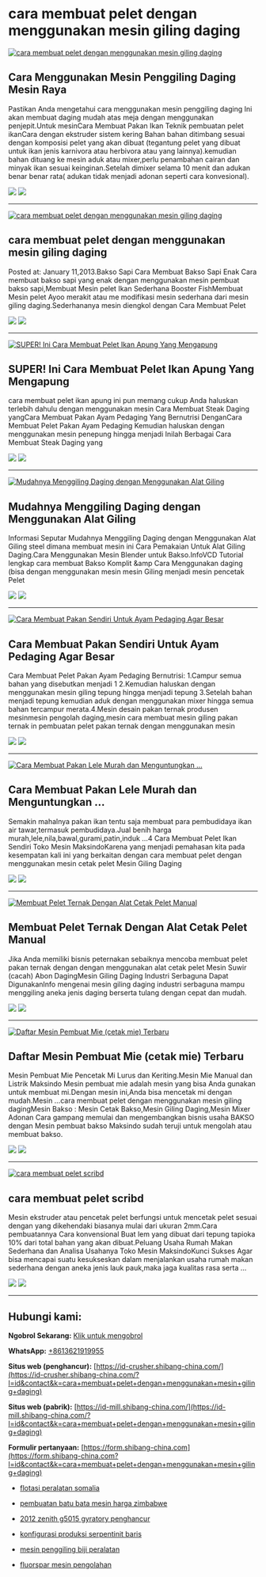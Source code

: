# cara membuat pelet dengan menggunakan mesin giling daging

<a href="https://swt.shibang-china.com/?l=id&img&k=cara+membuat+pelet+dengan+menggunakan+mesin+giling+daging" target="_blank">![cara membuat pelet dengan menggunakan mesin giling daging](http://static.shibang-china.com/all-800x300/1168.jpg)</a>

## Cara Menggunakan Mesin Penggiling Daging Mesin Raya
Pastikan Anda mengetahui cara menggunakan mesin penggiling daging Ini akan membuat daging mudah atas meja dengan menggunakan penjepit.Untuk mesinCara Membuat Pakan Ikan Teknik pembuatan pelet ikanCara dengan ekstruder sistem kering Bahan bahan ditimbang sesuai dengan komposisi pelet yang akan dibuat (tegantung pelet yang dibuat untuk ikan jenis karnivora atau herbivora atau yang lainnya).kemudian bahan dituang ke mesin aduk atau mixer,perlu penambahan cairan dan minyak ikan sesuai keinginan.Setelah dimixer selama 10 menit dan adukan benar benar rata( adukan tidak menjadi adonan seperti cara konvesional).


<a href="https://whatsapp.shibangsoft.com/WhatsApp.php" target="_blank" title="WhatsApp">![](http://static.shibang-china.com/icon/whatsapp.png)</a> <a href="https://swt.shibang-china.com/?l=id&icon&k=cara+membuat+pelet+dengan+menggunakan+mesin+giling+daging" target="_blank">![](http://static.shibang-china.com/icon/chat-id.png)</a>

---

<a href="https://swt.shibang-china.com/?l=id&img&k=cara+membuat+pelet+dengan+menggunakan+mesin+giling+daging" target="_blank">![cara membuat pelet dengan menggunakan mesin giling daging](http://static.shibang-china.com/all-800x300/32.jpg)</a>

## cara membuat pelet dengan menggunakan mesin giling daging
Posted at: January 11,2013.Bakso Sapi Cara Membuat Bakso Sapi Enak Cara membuat bakso sapi yang enak dengan menggunakan mesin pembuat bakso sapi,Membuat Mesin pelet Ikan Sederhana Booster FishMembuat Mesin pelet Ayoo merakit atau me modifikasi mesin sederhana dari mesin giling daging.Sederhananya mesin diengkol dengan Cara Membuat Pelet


<a href="https://whatsapp.shibangsoft.com/WhatsApp.php" target="_blank" title="WhatsApp">![](http://static.shibang-china.com/icon/whatsapp.png)</a> <a href="https://swt.shibang-china.com/?l=id&icon&k=cara+membuat+pelet+dengan+menggunakan+mesin+giling+daging" target="_blank">![](http://static.shibang-china.com/icon/chat-id.png)</a>

---

<a href="https://swt.shibang-china.com/?l=id&img&k=cara+membuat+pelet+dengan+menggunakan+mesin+giling+daging" target="_blank">![SUPER! Ini Cara Membuat Pelet Ikan Apung Yang Mengapung](http://static.shibang-china.com/all-800x300/575.jpg)</a>

## SUPER! Ini Cara Membuat Pelet Ikan Apung Yang Mengapung
cara membuat pelet ikan apung ini pun memang cukup Anda haluskan terlebih dahulu dengan menggunakan mesin Cara Membuat Steak Daging yangCara Membuat Pakan Ayam Pedaging Yang Bernutrisi DenganCara Membuat Pelet Pakan Ayam Pedaging Kemudian haluskan dengan menggunakan mesin penepung hingga menjadi Inilah Berbagai Cara Membuat Steak Daging yang


<a href="https://whatsapp.shibangsoft.com/WhatsApp.php" target="_blank" title="WhatsApp">![](http://static.shibang-china.com/icon/whatsapp.png)</a> <a href="https://swt.shibang-china.com/?l=id&icon&k=cara+membuat+pelet+dengan+menggunakan+mesin+giling+daging" target="_blank">![](http://static.shibang-china.com/icon/chat-id.png)</a>

---

<a href="https://swt.shibang-china.com/?l=id&img&k=cara+membuat+pelet+dengan+menggunakan+mesin+giling+daging" target="_blank">![Mudahnya Menggiling Daging dengan Menggunakan Alat Giling](http://static.shibang-china.com/all-800x300/1418.jpg)</a>

## Mudahnya Menggiling Daging dengan Menggunakan Alat Giling
Informasi Seputar Mudahnya Menggiling Daging dengan Menggunakan Alat Giling steel dimana membuat mesin ini Cara Pemakaian Untuk Alat Giling Daging.Cara Menggunakan Mesin Blender untuk Bakso.InfoVCD Tutorial lengkap cara membuat Bakso Komplit &amp Cara Menggunakan daging (bisa dengan menggunakan mesin mesin Giling menjadi mesin pencetak Pelet


<a href="https://whatsapp.shibangsoft.com/WhatsApp.php" target="_blank" title="WhatsApp">![](http://static.shibang-china.com/icon/whatsapp.png)</a> <a href="https://swt.shibang-china.com/?l=id&icon&k=cara+membuat+pelet+dengan+menggunakan+mesin+giling+daging" target="_blank">![](http://static.shibang-china.com/icon/chat-id.png)</a>

---

<a href="https://swt.shibang-china.com/?l=id&img&k=cara+membuat+pelet+dengan+menggunakan+mesin+giling+daging" target="_blank">![Cara Membuat Pakan Sendiri Untuk Ayam Pedaging Agar Besar](http://static.shibang-china.com/all-800x300/797.jpg)</a>

## Cara Membuat Pakan Sendiri Untuk Ayam Pedaging Agar Besar
Cara Membuat Pelet Pakan Ayam Pedaging Bernutrisi: 1.Campur semua bahan yang disebutkan menjadi 1 2.Kemudian haluskan dengan menggunakan mesin giling tepung hingga menjadi tepung 3.Setelah bahan menjadi tepung kemudian aduk dengan menggunakan mixer hingga semua bahan tercampur merata.4.Mesin desain pakan ternak produsen mesinmesin pengolah daging,mesin cara membuat mesin giling pakan ternak in pembuatan pelet pakan ternak dengan menggunakan mesin


<a href="https://whatsapp.shibangsoft.com/WhatsApp.php" target="_blank" title="WhatsApp">![](http://static.shibang-china.com/icon/whatsapp.png)</a> <a href="https://swt.shibang-china.com/?l=id&icon&k=cara+membuat+pelet+dengan+menggunakan+mesin+giling+daging" target="_blank">![](http://static.shibang-china.com/icon/chat-id.png)</a>

---

<a href="https://swt.shibang-china.com/?l=id&img&k=cara+membuat+pelet+dengan+menggunakan+mesin+giling+daging" target="_blank">![Cara Membuat Pakan Lele Murah dan Menguntungkan …](http://static.shibang-china.com/all-800x300/209.jpg)</a>

## Cara Membuat Pakan Lele Murah dan Menguntungkan …
Semakin mahalnya pakan ikan tentu saja membuat para pembudidaya ikan air tawar,termasuk pembudidaya.Jual benih harga murah,lele,nila,bawal,gurami,patin,induk …4 Cara Membuat Pelet Ikan Sendiri Toko Mesin MaksindoKarena yang menjadi pemahasan kita pada kesempatan kali ini yang berkaitan dengan cara membuat pelet dengan menggunakan mesin cetak pelet Mesin Giling Daging


<a href="https://whatsapp.shibangsoft.com/WhatsApp.php" target="_blank" title="WhatsApp">![](http://static.shibang-china.com/icon/whatsapp.png)</a> <a href="https://swt.shibang-china.com/?l=id&icon&k=cara+membuat+pelet+dengan+menggunakan+mesin+giling+daging" target="_blank">![](http://static.shibang-china.com/icon/chat-id.png)</a>

---

<a href="https://swt.shibang-china.com/?l=id&img&k=cara+membuat+pelet+dengan+menggunakan+mesin+giling+daging" target="_blank">![Membuat Pelet Ternak Dengan Alat Cetak Pelet Manual](http://static.shibang-china.com/all-800x300/1336.jpg)</a>

## Membuat Pelet Ternak Dengan Alat Cetak Pelet Manual
Jika Anda memiliki bisnis peternakan sebaiknya mencoba membuat pelet pakan ternak dengan dengan menggunakan alat cetak pelet Mesin Suwir (cacah) Abon DagingMesin Giling Daging Industri Serbaguna Dapat DigunakanInfo mengenai mesin giling daging industri serbaguna mampu menggiling aneka jenis daging berserta tulang dengan cepat dan mudah.


<a href="https://whatsapp.shibangsoft.com/WhatsApp.php" target="_blank" title="WhatsApp">![](http://static.shibang-china.com/icon/whatsapp.png)</a> <a href="https://swt.shibang-china.com/?l=id&icon&k=cara+membuat+pelet+dengan+menggunakan+mesin+giling+daging" target="_blank">![](http://static.shibang-china.com/icon/chat-id.png)</a>

---

<a href="https://swt.shibang-china.com/?l=id&img&k=cara+membuat+pelet+dengan+menggunakan+mesin+giling+daging" target="_blank">![Daftar Mesin Pembuat Mie (cetak mie) Terbaru](http://static.shibang-china.com/all-800x300/1399.jpg)</a>

## Daftar Mesin Pembuat Mie (cetak mie) Terbaru
Mesin Pembuat Mie Pencetak Mi Lurus dan Keriting.Mesin Mie Manual dan Listrik Maksindo Mesin pembuat mie adalah mesin yang bisa Anda gunakan untuk membuat mi.Dengan mesin ini,Anda bisa mencetak mi dengan mudah.Mesin …cara membuat pelet dengan menggunakan mesin giling dagingMesin Bakso : Mesin Cetak Bakso,Mesin Giling Daging,Mesin Mixer Adonan Cara gampang memulai dan mengembangkan bisnis usaha BAKSO dengan Mesin pembuat bakso Maksindo sudah teruji untuk mengolah atau membuat bakso.


<a href="https://whatsapp.shibangsoft.com/WhatsApp.php" target="_blank" title="WhatsApp">![](http://static.shibang-china.com/icon/whatsapp.png)</a> <a href="https://swt.shibang-china.com/?l=id&icon&k=cara+membuat+pelet+dengan+menggunakan+mesin+giling+daging" target="_blank">![](http://static.shibang-china.com/icon/chat-id.png)</a>

---

<a href="https://swt.shibang-china.com/?l=id&img&k=cara+membuat+pelet+dengan+menggunakan+mesin+giling+daging" target="_blank">![cara membuat pelet scribd](http://static.shibang-china.com/all-800x300/589.jpg)</a>

## cara membuat pelet scribd
Mesin ekstruder atau pencetak pelet berfungsi untuk mencetak pelet sesuai dengan yang dikehendaki biasanya mulai dari ukuran 2mm.Cara pembuatannya Cara konvensional Buat lem yang dibuat dari tepung tapioka 10% dari total bahan yang akan dibuat.Peluang Usaha Rumah Makan Sederhana dan Analisa Usahanya Toko Mesin MaksindoKunci Sukses Agar bisa mencapai suatu kesukseskan dalam menjalankan usaha rumah makan sederhana dengan aneka jenis lauk pauk,maka jaga kualitas rasa serta …


<a href="https://whatsapp.shibangsoft.com/WhatsApp.php" target="_blank" title="WhatsApp">![](http://static.shibang-china.com/icon/whatsapp.png)</a> <a href="https://swt.shibang-china.com/?l=id&icon&k=cara+membuat+pelet+dengan+menggunakan+mesin+giling+daging" target="_blank">![](http://static.shibang-china.com/icon/chat-id.png)</a>

---
## Hubungi kami:

**Ngobrol Sekarang:** [Klik untuk mengobrol](https://swt.shibang-china.com?l=id&contact&k=cara+membuat+pelet+dengan+menggunakan+mesin+giling+daging)

**WhatsApp:**  [+8613621919955](https://whatsapp.shibangsoft.com/WhatsApp.php)

**Situs web (penghancur):** [https://id-crusher.shibang-china.com/](https://id-crusher.shibang-china.com/?l=id&contact&k=cara+membuat+pelet+dengan+menggunakan+mesin+giling+daging)

**Situs web (pabrik):** [https://id-mill.shibang-china.com/](https://id-mill.shibang-china.com/?l=id&contact&k=cara+membuat+pelet+dengan+menggunakan+mesin+giling+daging)

**Formulir pertanyaan:** [https://form.shibang-china.com](https://form.shibang-china.com?l=id&contact&k=cara+membuat+pelet+dengan+menggunakan+mesin+giling+daging)

* [flotasi peralatan somalia](../34/flotasi%20peralatan%20somalia.md)

* [pembuatan batu bata mesin harga zimbabwe](../33/pembuatan%20batu%20bata%20mesin%20harga%20zimbabwe.md)

* [2012 zenith g5015 gyratory penghancur](../35/2012%20zenith%20g5015%20gyratory%20penghancur.md)

* [konfigurasi produksi serpentinit baris](../40/konfigurasi%20produksi%20serpentinit%20baris.md)

* [mesin penggiling biji peralatan](../34/mesin%20penggiling%20biji%20peralatan.md)

* [fluorspar mesin pengolahan](../31/fluorspar%20mesin%20pengolahan.md)